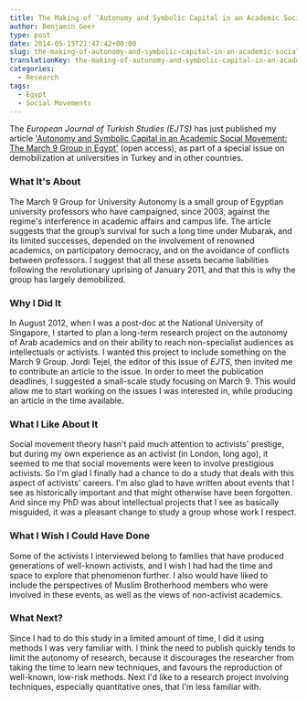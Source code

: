 ```yaml
---
title: The Making of ‘Autonomy and Symbolic Capital in an Academic Social Movement’
author: Benjamin Geer
type: post
date: 2014-05-15T21:47:42+00:00
slug: the-making-of-autonomy-and-symbolic-capital-in-an-academic-social-movement
translationKey: the-making-of-autonomy-and-symbolic-capital-in-an-academic-social-movement
categories:
  - Research
tags:
  - Egypt
  - Social Movements
---
```


The _European Journal of Turkish Studies (EJTS)_ has just published my
article ['Autonomy and Symbolic Capital in an Academic Social
Movement: The March 9 Group in
Egypt'](https://doi.org/10.4000/ejts.4780) (open access), as part of a
special issue on demobilization at universities in Turkey and in other
countries.

### What It's About

The March 9 Group for University Autonomy is a small group of Egyptian
university professors who have campaigned, since 2003, against the
regime's interference in academic affairs and campus life. The article
suggests that the group’s survival for such a long time under Mubarak,
and its limited successes, depended on the involvement of renowned
academics, on participatory democracy, and on the avoidance of
conflicts between professors. I suggest that all these assets became
liabilities following the revolutionary uprising of January 2011, and
that this is why the group has largely demobilized.

### Why I Did It

In August 2012, when I was a post-doc at the National University of
Singapore, I started to plan a long-term research project on the
autonomy of Arab academics and on their ability to reach
non-specialist audiences as intellectuals or activists. I wanted this
project to include something on the March 9 Group. Jordi Tejel, the
editor of this issue of _EJTS_, then invited me to contribute an
article to the issue. In order to meet the publication deadlines, I
suggested a small-scale study focusing on March 9. This would allow me
to start working on the issues I was interested in, while producing an
article in the time available.

### What I Like About It

Social movement theory hasn't paid much attention to activists'
prestige, but during my own experience as an activist (in London, long
ago), it seemed to me that social movements were keen to
involve prestigious activists. So I'm glad I finally had a chance to
do a study that deals with this aspect of activists' careers. I'm also
glad to have written about events that I see as historically important
and that might otherwise have been forgotten. And since my PhD was
about intellectual projects that I see as basically misguided, it was
a pleasant change to study a group whose work I respect.

### What I Wish I Could Have Done

Some of the activists I interviewed belong to families that have
produced generations of well-known activists, and I wish I had had the
time and space to explore that phenomenon further. I also would have
liked to include the perspectives of Muslim Brotherhood members who
were involved in these events, as well as the views of non-activist
academics.

### What Next?

Since I had to do this study in a limited amount of time, I did it
using methods I was very familiar with. I think the need to publish
quickly tends to limit the autonomy of research, because it
discourages the researcher from taking the time to learn new
techniques, and favours the reproduction of well-known, low-risk
methods. Next I'd like to a research project involving techniques,
especially quantitative ones, that I'm less familiar with.
